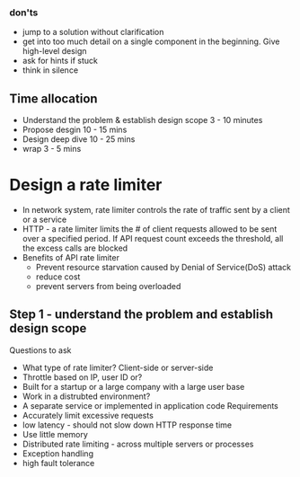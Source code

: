 ### don'ts
- jump to a solution without clarification
- get into too much detail on a single component in the beginning. Give high-level design
- ask for hints if stuck
- think in silence

## Time allocation
- Understand the problem & establish design scope 3 - 10 minutes
- Propose desgin 10 - 15 mins
- Design deep dive 10 - 25 mins
- wrap 3 - 5 mins

# Design a rate limiter

- In network system, rate limiter controls the rate of traffic sent by a client or a service
- HTTP - a rate limiter limits the # of client requests allowed to be sent over a specified period. If API request count exceeds the threshold, all the excess calls are blocked
- Benefits of API rate limiter
  - Prevent resource starvation caused by Denial of Service(DoS) attack
  - reduce cost
  - prevent servers from being overloaded

## Step 1 - understand the problem and establish design scope
Questions to ask
 - What type of rate limiter? Client-side or server-side
 - Throttle based on IP, user ID or?
 - Built for a startup or a large company with a large user base
 - Work in a distrubted environment?
 - A separate service or implemented in application code
Requirements
- Accurately limit excessive requests
- low latency - should not slow down HTTP response time
- Use little memory
- Distributed rate limiting - across multiple servers or processes
- Exception handling
- high fault tolerance
